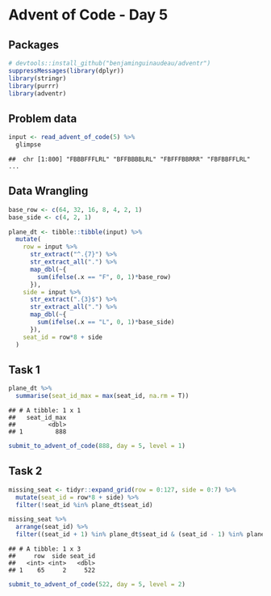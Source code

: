 Advent of Code - Day 5
================

## Packages

``` r
# devtools::install_github("benjaminguinaudeau/adventr")
suppressMessages(library(dplyr))
library(stringr)
library(purrr)
library(adventr)
```

## Problem data

``` r
input <- read_advent_of_code(5) %>%
  glimpse
```

    ##  chr [1:800] "FBBBFFFLRL" "BFFBBBBLRL" "FBFFFBBRRR" "FBFBBFFLRL" ...

## Data Wrangling

``` r
base_row <- c(64, 32, 16, 8, 4, 2, 1)
base_side <- c(4, 2, 1)

plane_dt <- tibble::tibble(input) %>%
  mutate(
    row = input %>%
      str_extract("^.{7}") %>%
      str_extract_all(".") %>% 
      map_dbl(~{
        sum(ifelse(.x == "F", 0, 1)*base_row)
      }), 
    side = input %>%
      str_extract(".{3}$") %>%
      str_extract_all(".") %>% 
      map_dbl(~{
        sum(ifelse(.x == "L", 0, 1)*base_side)
      }), 
    seat_id = row*8 + side
  )
```

## Task 1

``` r
plane_dt %>%
  summarise(seat_id_max = max(seat_id, na.rm = T))
```

    ## # A tibble: 1 x 1
    ##   seat_id_max
    ##         <dbl>
    ## 1         888

``` r
submit_to_advent_of_code(888, day = 5, level = 1)
```

## Task 2

``` r
missing_seat <- tidyr::expand_grid(row = 0:127, side = 0:7) %>%
  mutate(seat_id = row*8 + side) %>%
  filter(!seat_id %in% plane_dt$seat_id)

missing_seat %>%
  arrange(seat_id) %>%
  filter((seat_id + 1) %in% plane_dt$seat_id & (seat_id - 1) %in% plane_dt$seat_id)
```

    ## # A tibble: 1 x 3
    ##     row  side seat_id
    ##   <int> <int>   <dbl>
    ## 1    65     2     522

``` r
submit_to_advent_of_code(522, day = 5, level = 2)
```
